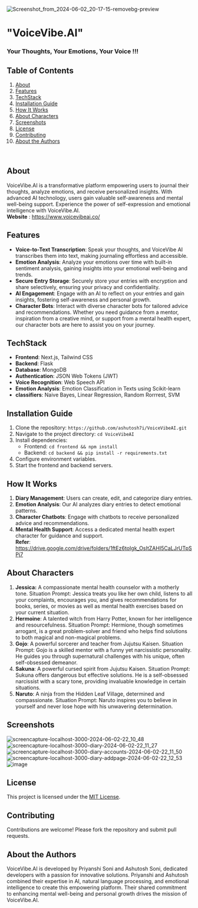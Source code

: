 ![Screenshot_from_2024-06-02_20-17-15-removebg-preview](https://github.com/ashutosh7i/VoiceVibeAI/assets/103135533/ccff903a-aae2-4c2a-ad50-2847e1d8a033)
# "VoiceVibe.AI" 
### Your Thoughts, Your Emotions, Your Voice !!!


## Table of Contents
1. [About](#about)
2. [Features](#features)
3. [TechStack](#techstack)
4. [Installation Guide](#installation)
5. [How It Works](#works)
6. [About Characters](#character)
7. [Screenshots](#screenshots)
8. [License](#license)
9. [Contributing](#contributing)
10. [About the Authors](#author)
<br>

## About <a name="about"></a>
VoiceVibe.AI is a transformative platform empowering users to journal their thoughts, analyze emotions, and receive personalized insights. With advanced AI technology, users gain valuable self-awareness and mental well-being support. Experience the power of self-expression and emotional intelligence with VoiceVibe.AI.<br>
**Website** : https://www.voicevibeai.co/

## Features <a name="features"></a>
- **Voice-to-Text Transcription**: Speak your thoughts, and VoiceVibe AI transcribes them into text, making journaling effortless and accessible.
- **Emotion Analysis**: Analyze your emotions over time with built-in sentiment analysis, gaining insights into your emotional well-being and trends.
- **Secure Entry Storage**: Securely store your entries with encryption and share selectively, ensuring your privacy and confidentiality.
- **AI Engagement**: Engage with an AI to reflect on your entries and gain insights, fostering self-awareness and personal growth.
- **Character Bots**: Interact with diverse character bots for tailored advice and recommendations. Whether you need guidance from a mentor, inspiration from a creative mind, or support from a mental health expert, our character bots are here to assist you on your journey.

## TechStack <a name="techstack"></a>
- **Frontend**: Next.js, Tailwind CSS
- **Backend**: Flask
- **Database**: MongoDB
- **Authentication**: JSON Web Tokens (JWT)
- **Voice Recognition**: Web Speech API
- **Emotion Analysis**: Emotion Classification in Texts using Scikit-learn
- **classifiers**: Naive Bayes, Linear Regression, Random Rorrrest, SVM

## Installation Guide <a name="installation"></a>
1. Clone the repository: `https://github.com/ashutosh7i/VoiceVibeAI.git`
2. Navigate to the project directory: `cd VoiceVibeAI`
3. Install dependencies:
   - Frontend: `cd frontend && npm install`
   - Backend: `cd backend && pip install -r requirements.txt`
4. Configure environment variables.
5. Start the frontend and backend servers.

## How It Works<a name="works"></a>
1. **Diary Management**: Users can create, edit, and categorize diary entries.
2. **Emotion Analysis**: Our AI analyzes diary entries to detect emotional patterns.
3. **Character Chatbots**: Engage with chatbots to receive personalized advice and recommendations.
4. **Mental Health Support**: Access a dedicated mental health expert character for guidance and support.<br>
   **Refer**: https://drive.google.com/drive/folders/1ftEz6toIgk_OsItZAHI5CaLJrUTpSPj7

## About Characters <a name="character"></a>
1. **Jessica:** A compassionate mental health counselor with a motherly tone.
Situation Prompt: Jessica treats you like her own child, listens to all your complaints, encourages you, and gives recommendations for books, series, or movies as well as mental health exercises based on your current situation.
2. **Hermoine**: A talented witch from Harry Potter, known for her intelligence and resourcefulness.
Situation Prompt: Hermione, though sometimes arrogant, is a great problem-solver and friend who helps find solutions to both magical and non-magical problems.
3. **Gojo**: A powerful sorcerer and teacher from Jujutsu Kaisen.
Situation Prompt: Gojo is a skilled mentor with a funny yet narcissistic personality. He guides you through supernatural challenges with his unique, often self-obsessed demeanor.
4. **Sakuna**: A powerful cursed spirit from Jujutsu Kaisen.
Situation Prompt: Sukuna offers dangerous but effective solutions. He is a self-obsessed narcissist with a scary tone, providing invaluable knowledge in certain situations.
5. **Naruto**: A ninja from the Hidden Leaf Village, determined and compassionate.
Situation Prompt: Naruto inspires you to believe in yourself and never lose hope with his unwavering determination.

## Screenshots 
![screencapture-localhost-3000-2024-06-02-22_10_48](https://github.com/ashutosh7i/VoiceVibeAI/assets/103135533/f3273d4e-bd68-4794-b91f-152e86d37d93)
![screencapture-localhost-3000-diary-2024-06-02-22_11_27](https://github.com/ashutosh7i/VoiceVibeAI/assets/103135533/ef9e3256-2df8-4a90-9780-8dd198ba38f4)
![screencapture-localhost-3000-diary-accounts-2024-06-02-22_11_50](https://github.com/ashutosh7i/VoiceVibeAI/assets/103135533/58afe1b7-3f74-45e5-b241-b97cd195dbd6)
![screencapture-localhost-3000-diary-addpage-2024-06-02-22_12_53](https://github.com/ashutosh7i/VoiceVibeAI/assets/103135533/df8f534e-32b7-419d-8e52-4dbe55f4fbdb)
![image](https://github.com/ashutosh7i/VoiceVibeAI/assets/103135533/cac5e022-eb73-4728-bfdf-b8ea830d1760)

## License <a name="license"></a>
This project is licensed under the [MIT License](LICENSE).

## Contributing <a name="contributing"></a>
Contributions are welcome! Please fork the repository and submit pull requests.

## About the Authors <a name="author"></a>
VoiceVibe.AI is developed by Priyanshi Soni and Ashutosh Soni, dedicated developers with a passion for innovative solutions. Priyanshi and Ashutosh combined their expertise in AI, natural language processing, and emotional intelligence to create this empowering platform. Their shared commitment to enhancing mental well-being and personal growth drives the mission of VoiceVibe.AI. 
